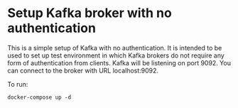# Setup Kafka broker with no authentication

This is a simple setup of Kafka with no authentication. 
It is intended to be used to set up test environment in which Kafka brokers do not require any form of
authentication from clients.
Kafka will be listening on port 9092. You can connect to the broker with URL localhost:9092.

To run:
```shell
docker-compose up -d
```